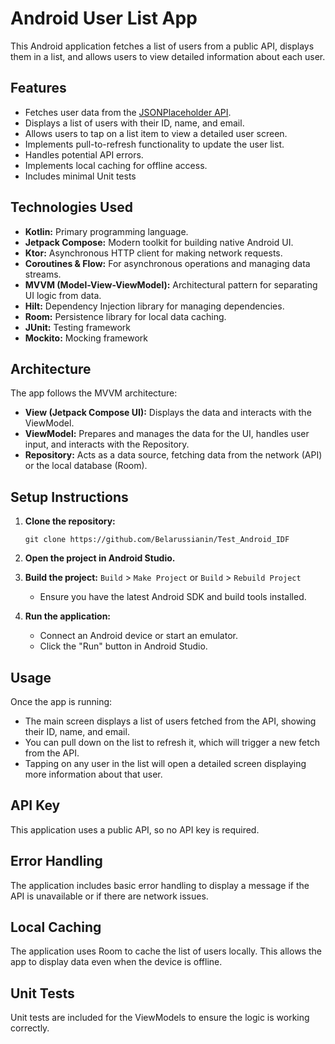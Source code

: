 # Android User List App

This Android application fetches a list of users from a public API, displays them in a list, and allows users to view detailed information about each user.

## Features

*   Fetches user data from the [JSONPlaceholder API](https://jsonplaceholder.typicode.com/users).
*   Displays a list of users with their ID, name, and email.
*   Allows users to tap on a list item to view a detailed user screen.
*   Implements pull-to-refresh functionality to update the user list.
*   Handles potential API errors.
*   Implements local caching for offline access.
*   Includes minimal Unit tests

## Technologies Used

*   **Kotlin:** Primary programming language.
*   **Jetpack Compose:** Modern toolkit for building native Android UI.
*   **Ktor:**  Asynchronous HTTP client for making network requests.
*   **Coroutines & Flow:** For asynchronous operations and managing data streams.
*   **MVVM (Model-View-ViewModel):** Architectural pattern for separating UI logic from data.
*   **Hilt:** Dependency Injection library for managing dependencies.
*   **Room:** Persistence library for local data caching.
*   **JUnit:** Testing framework
*   **Mockito:** Mocking framework

## Architecture

The app follows the MVVM architecture:

*   **View (Jetpack Compose UI):** Displays the data and interacts with the ViewModel.
*   **ViewModel:**  Prepares and manages the data for the UI, handles user input, and interacts with the Repository.
*   **Repository:**  Acts as a data source, fetching data from the network (API) or the local database (Room).

## Setup Instructions

1.  **Clone the repository:**

    ```
    git clone https://github.com/Belarussianin/Test_Android_IDF
    ```

2.  **Open the project in Android Studio.**

3.  **Build the project:** `Build` > `Make Project` or `Build` > `Rebuild Project`
    *   Ensure you have the latest Android SDK and build tools installed.

4.  **Run the application:**

    *   Connect an Android device or start an emulator.
    *   Click the "Run" button in Android Studio.

## Usage

Once the app is running:

*  The main screen displays a list of users fetched from the API, showing their ID, name, and email.
*  You can pull down on the list to refresh it, which will trigger a new fetch from the API.
*  Tapping on any user in the list will open a detailed screen displaying more information about that user.

## API Key

This application uses a public API, so no API key is required.

## Error Handling

The application includes basic error handling to display a message if the API is unavailable or if there are network issues.

## Local Caching

The application uses Room to cache the list of users locally. This allows the app to display data even when the device is offline.

## Unit Tests

Unit tests are included for the ViewModels to ensure the logic is working correctly.
